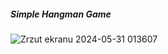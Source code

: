 ##### Simple Hangman Game

![Zrzut ekranu 2024-05-31 013607](https://github.com/jamez7/pp-lab-Hangman/assets/104445999/d8476590-996f-45db-ae26-2408b2487e3f)

